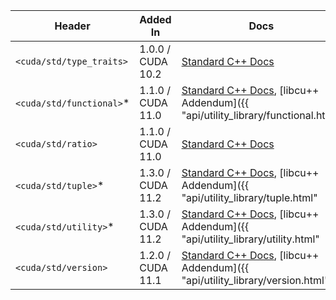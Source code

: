 | Header                                         | Added In          | Docs |
|------------------------------------------------|-------------------|------|
| `<cuda/std/type_traits>`                       | 1.0.0 / CUDA 10.2 | [Standard C++ Docs](https://en.cppreference.com/w/cpp/header/type_traits) |
| `<cuda/std/functional>`*                       | 1.1.0 / CUDA 11.0 | [Standard C++ Docs](https://en.cppreference.com/w/cpp/header/functional), [libcu++ Addendum]({{ "api/utility_library/functional.html" | relative_url }}) |
| `<cuda/std/ratio>`                             | 1.1.0 / CUDA 11.0 | [Standard C++ Docs](https://en.cppreference.com/w/cpp/header/ratio) |
| `<cuda/std/tuple>`*                            | 1.3.0 / CUDA 11.2 | [Standard C++ Docs](https://en.cppreference.com/w/cpp/header/tuple), [libcu++ Addendum]({{ "api/utility_library/tuple.html" | relative_url }}) |
| `<cuda/std/utility>`*                          | 1.3.0 / CUDA 11.2 | [Standard C++ Docs](https://en.cppreference.com/w/cpp/header/utility), [libcu++ Addendum]({{ "api/utility_library/utility.html" | relative_url }}) |
| `<cuda/std/version>`                           | 1.2.0 / CUDA 11.1 | [Standard C++ Docs](https://en.cppreference.com/w/cpp/header/version), [libcu++ Addendum]({{ "api/utility_library/version.html" | relative_url }}) |

